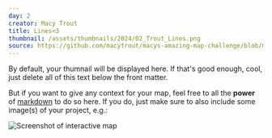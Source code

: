 ```yaml
---
day: 2
creator: Macy Trout
title: Lines<3
thumbnail: /assets/thumbnails/2024/02_Trout_Lines.png
source: https://github.com/macytrout/macys-amazing-map-challenge/blob/main/day%202/Lines-Day2.ipynb
---
```


By default, your thumnail will be displayed here. If that's good enough, cool, just delete all of this text below the front matter.

But if you want to give any context for your map, feel free to all the **power** of [markdown](https://docs.github.com/en/get-started/writing-on-github/getting-started-with-writing-and-formatting-on-github/basic-writing-and-formatting-syntax) to do so here. If you do, just make sure to also include some image(s) of your project, e.g.:

![Screenshot of interactive map](assets/thumbnails/00-template.png)
